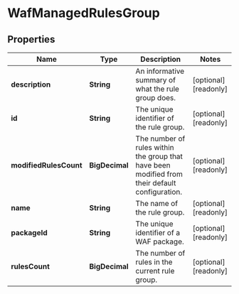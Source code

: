 

# WafManagedRulesGroup


## Properties

| Name | Type | Description | Notes |
|------------ | ------------- | ------------- | -------------|
|**description** | **String** | An informative summary of what the rule group does. |  [optional] [readonly] |
|**id** | **String** | The unique identifier of the rule group. |  [optional] [readonly] |
|**modifiedRulesCount** | **BigDecimal** | The number of rules within the group that have been modified from their default configuration. |  [optional] [readonly] |
|**name** | **String** | The name of the rule group. |  [optional] [readonly] |
|**packageId** | **String** | The unique identifier of a WAF package. |  [optional] [readonly] |
|**rulesCount** | **BigDecimal** | The number of rules in the current rule group. |  [optional] [readonly] |



